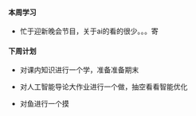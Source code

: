 #### 本周学习

- 忙于迎新晚会节目，关于ai的看的很少。。。寄

#### 下周计划

- 对课内知识进行一个学，准备准备期末

- 对人工智能导论大作业进行一个做，抽空看看智能优化

- 对鱼进行一个摸
